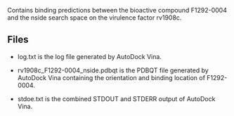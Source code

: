 Contains binding predictions between the bioactive compound F1292-0004 and the nside search space on the virulence factor rv1908c.

## Files

- log.txt is the log file generated by AutoDock Vina.

- rv1908c_F1292-0004_nside.pdbqt is the PDBQT file generated by AutoDock Vina containing the orientation and binding location of F1292-0004.

- stdoe.txt is the combined STDOUT and STDERR output of AutoDock Vina.

